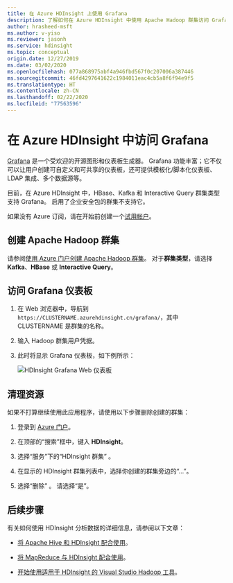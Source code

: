 ```yaml
---
title: 在 Azure HDInsight 上使用 Grafana
description: 了解如何在 Azure HDInsight 中使用 Apache Hadoop 群集访问 Grafana 仪表板
author: hrasheed-msft
ms.author: v-yiso
ms.reviewer: jasonh
ms.service: hdinsight
ms.topic: conceptual
origin.date: 12/27/2019
ms.date: 03/02/2020
ms.openlocfilehash: 077a868975abf4a946fbd567f0c207006a387446
ms.sourcegitcommit: 46fd4297641622c1984011eac4cb5a8f6f94e9f5
ms.translationtype: HT
ms.contentlocale: zh-CN
ms.lasthandoff: 02/22/2020
ms.locfileid: "77563596"
---
```

# <a name="access-grafana-in-azure-hdinsight"></a>在 Azure HDInsight 中访问 Grafana

[Grafana](https://grafana.com/) 是一个受欢迎的开源图形和仪表板生成器。 Grafana 功能丰富；它不仅可以让用户创建可自定义和可共享的仪表板，还可提供模板化/脚本化仪表板、LDAP 集成、多个数据源等。

目前，在 Azure HDInsight 中，HBase、Kafka 和 Interactive Query 群集类型支持 Grafana。 启用了企业安全包的群集不支持它。

如果没有 Azure 订阅，请在开始前创建一个[试用帐户](https://www.azure.cn/pricing/1rmb-trial)。

## <a name="create-an-apache-hadoop-cluster"></a>创建 Apache Hadoop 群集

请参阅[使用 Azure 门户创建 Apache Hadoop 群集](../hdinsight-hadoop-create-linux-clusters-portal.md)。 对于**群集类型**，请选择 **Kafka**、**HBase** 或 **Interactive Query**。

## <a name="access-the-grafana-dashboard"></a>访问 Grafana 仪表板

1. 在 Web 浏览器中，导航到 `https://CLUSTERNAME.azurehdinsight.cn/grafana/`，其中 CLUSTERNAME 是群集的名称。

1. 输入 Hadoop 群集用户凭据。

1. 此时将显示 Grafana 仪表板，如下例所示：

    ![HDInsight Grafana Web 仪表板](./media/hdinsight-grafana/hdinsight-grafana-dashboard.png "HDInsight Grafana 仪表板")

## <a name="clean-up-resources"></a>清理资源

如果不打算继续使用此应用程序，请使用以下步骤删除创建的群集：

1. 登录到 [Azure 门户](https://portal.azure.cn/)。

1. 在顶部的“搜索”框中，键入 **HDInsight**。 

1. 选择“服务”下的“HDInsight 群集”   。

1. 在显示的 HDInsight 群集列表中，选择你创建的群集旁边的“...”。 

1. 选择“删除”  。 请选择“是”。 

## <a name="next-steps"></a>后续步骤

有关如何使用 HDInsight 分析数据的详细信息，请参阅以下文章：

* [将 Apache Hive 和 HDInsight 配合使用](../hadoop/hdinsight-use-hive.md)。

* [将 MapReduce 与 HDInsight 配合使用](../hadoop/hdinsight-use-mapreduce.md)。

* [开始使用适用于 HDInsight 的 Visual Studio Hadoop 工具](../hadoop/apache-hadoop-visual-studio-tools-get-started.md)。
